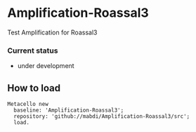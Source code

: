 # Amplification-Roassal3

Test Amplification for Roassal3

### Current status 

- under development

## How to load
```smalltalk
Metacello new
  baseline: 'Amplification-Roassal3';
  repository: 'github://mabdi/Amplification-Roassal3/src';
  load.
```
